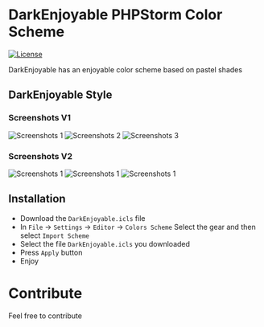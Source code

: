 # DarkEnjoyable PHPStorm Color Scheme
[![License](https://img.shields.io/badge/license-MIT-blue.svg)](https://raw.githubusercontent.com/dustinmoorman/PHPStorm-color-schemes/master/LICENSE)

DarkEnjoyable has an enjoyable color scheme based on pastel shades

## DarkEnjoyable Style ##

### Screenshots V1 ###
![Screenshots 1](screenshots/darkenjoyable_1.png)
![Screenshots 2](screenshots/darkenjoyable_2.png)
![Screenshots 3](screenshots/darkenjoyable_3.png)

### Screenshots V2 ###
![Screenshots 1](screenshots/darkenjoyablev2_1.png)
![Screenshots 1](screenshots/darkenjoyablev2_2.png)
![Screenshots 1](screenshots/darkenjoyablev2_3.png)

## Installation ##

- Download the `DarkEnjoyable.icls` file
- In `File` -> `Settings` -> `Editor` -> `Colors Scheme` Select the gear and then select `Import Scheme`
- Select the file `DarkEnjoyable.icls` you downloaded
- Press `Apply` button
- Enjoy

# Contribute

Feel free to contribute 
